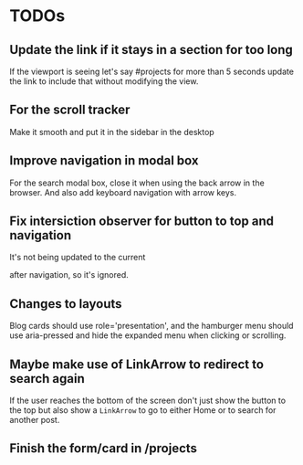 # TODOs

## Update the link if it stays in a section for too long

If the viewport is seeing let's say #projects for more than 5 seconds update the
link to include that without modifying the view.

## For the scroll tracker

Make it smooth and put it in the sidebar in the desktop

## Improve navigation in modal box

For the search modal box, close it when using the back arrow in the browser. And
also add keyboard navigation with arrow keys.

## Fix intersiction observer for button to top and navigation

It's not being updated to the current <main> after navigation, so it's ignored.

## Changes to layouts

Blog cards should use role='presentation', and the hamburger menu should use
aria-pressed and hide the expanded menu when clicking or scrolling.

## Maybe make use of LinkArrow to redirect to search again

If the user reaches the bottom of the screen don't just show the button to the
top but also show a `LinkArrow` to go to either Home or to search for another post.

## Finish the form/card in /projects
